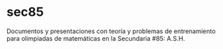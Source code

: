 # sec85
Documentos y presentaciones con teoría y problemas de entrenamiento para olimpiadas de matemáticas en la Secundaria #85: A.S.H.
